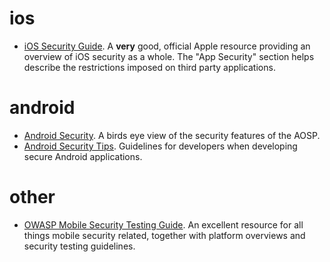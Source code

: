 # ios
* [iOS Security Guide](https://www.apple.com/business/docs/iOS_Security_Guide.pdf). A **very** good, official Apple resource providing an overview of iOS security as a whole. The "App Security" section helps describe the restrictions imposed on third party applications.

# android
* [Android Security](https://source.android.com/security/). A birds eye view of the security features of the AOSP.
* [Android Security Tips](https://developer.android.com/training/articles/security-tips.html). Guidelines for developers when developing secure Android applications.

# other
* [OWASP Mobile Security Testing Guide](https://github.com/OWASP/owasp-mstg). An excellent resource for all things mobile security related, together with platform overviews and security testing guidelines.